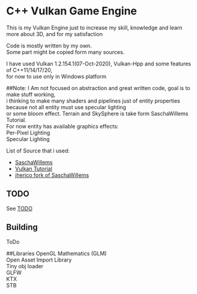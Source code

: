 # C++ Vulkan Game Engine 

This is my Vulkan Engine just to increase my skill, knowledge and learn more about 3D, and for my satisfaction

Code is mostly written by my own.<br />
Some part might be copied form many sources.

I have used Vulkan 1.2.154.1(07-Oct-2020), Vulkan-Hpp and some features of C++11/14/17/20, <br />
for now to use only in Windows platform

##Note:
I Am not focused on abstraction and great written code, goal is to make stuff working,<br />
i thinking to make many shaders and pipelines just of entity properties because not all entity must use specular lighting <br /> or some bloom effect.
Terrain and SkySphere is take form SaschaWillems Tutorial. <br />
For now entity has available graphics effects: <br />
Per-Pixel Lighting <br />
Specular Lighting <br />


List of Source that i used:<br />
* [SaschaWillems](https://github.com/SaschaWillems/Vulkan) <br />
* [Vulkan Tutorial](https://vulkan-tutorial.com/) <br />
* [jherico fork of SaschaWillems](https://github.com/jherico/vulkan) <br />

## TODO
See [TODO](https://github.com/Radseq/VulkanApiGameEngine/TODO.md)

## Building
ToDo

##Libraries
OpenGL Mathematics (GLM) <br />
Open Asset Import Library <br />
Tiny obj loader <br />
GLFW <br />
KTX <br />
STB <br />


